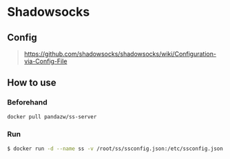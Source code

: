 # Shadowsocks

## Config
> https://github.com/shadowsocks/shadowsocks/wiki/Configuration-via-Config-File

## How to use
### Beforehand
```bash
docker pull pandazw/ss-server
```
### Run

```bash
$ docker run -d --name ss -v /root/ss/ssconfig.json:/etc/ssconfig.json -p 10000-10040:10000-10040 pandazw/ss-server && echo -n "Your IP is " && hostname -I | cut -d " " -f1
```
